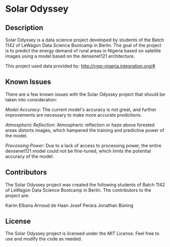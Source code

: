 # Solar Odyssey
## Description

Solar Odyssey is a data science project developed by students of the Batch 1142 of LeWagon Data Science Bootcamp in Berlin. The goal of the project is to predict the energy demand of rural areas in Nigeria based on satellite images using a model based on the densenet121 architecture.

This project used data provided by: http://rrep-nigeria.integration.org/#

## Known Issues

There are a few known issues with the Solar Odyssey project that should be taken into consideration:

*Model Accuracy*: The current model's accuracy is not great, and further improvements are necessary to make more accurate predictions.

*Atmospheric Reflection*: Atmospheric reflection or haze above forested areas distorts images, which hampered the training and predictive power of the model.

*Processing Power*: Due to a lack of access to processing power, the entire densenet121 model could not be fine-tuned, which limits the potential accuracy of the model.

## Contributors

The Solar Odyssey project was created the following students of Batch 1142 of LeWagon Data Science Bootcamp in Berlin. The contributors to the project are:

Karim Elbana
Arnoud de Haan
Josef Perara
Jonathan Büning

## License

The Solar Odyssey project is licensed under the MIT License. Feel free to use and modify the code as needed.
